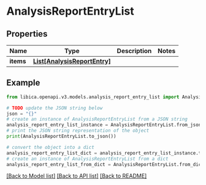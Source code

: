 # AnalysisReportEntryList


## Properties

Name | Type | Description | Notes
------------ | ------------- | ------------- | -------------
**items** | [**List[AnalysisReportEntry]**](AnalysisReportEntry.md) |  | 

## Example

```python
from libica.openapi.v3.models.analysis_report_entry_list import AnalysisReportEntryList

# TODO update the JSON string below
json = "{}"
# create an instance of AnalysisReportEntryList from a JSON string
analysis_report_entry_list_instance = AnalysisReportEntryList.from_json(json)
# print the JSON string representation of the object
print(AnalysisReportEntryList.to_json())

# convert the object into a dict
analysis_report_entry_list_dict = analysis_report_entry_list_instance.to_dict()
# create an instance of AnalysisReportEntryList from a dict
analysis_report_entry_list_from_dict = AnalysisReportEntryList.from_dict(analysis_report_entry_list_dict)
```
[[Back to Model list]](../README.md#documentation-for-models) [[Back to API list]](../README.md#documentation-for-api-endpoints) [[Back to README]](../README.md)


